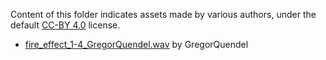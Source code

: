 Content of this folder indicates assets made by various authors, under the default [CC-BY 4.0](https://creativecommons.org/licenses/by/4.0/) license.

* [fire_effect_1-4_GregorQuendel.wav](https://freesound.org/people/GregorQuendel/sounds/421879/) by GregorQuendel
